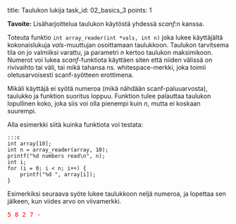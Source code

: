 title: Taulukon lukija
task_id: 02_basics_3
points: 1


**Tavoite:** Lisäharjoittelua taulukon käytöstä yhdessä *scanf*:n kanssa.

Toteuta funktio `int array_reader(int *vals, int n)` joka lukee
käyttäjältä kokonaislukuja *vals*-muuttujan osoittamaan
taulukkoon. Taulukon tarvitsema tila on jo valmiiksi varattu, ja
parametri *n* kertoo taulukon maksimikoon. Numerot voi lukea
*scanf*-funktiota käyttäen siten että niiden välissä on rivivaihto tai
väli, tai mikä tahansa ns. whitespace-merkki, joka toimii
oletusarvoisesti scanf-syötteen erottimena.

Mikäli käyttäjä ei syötä numeroa (mikä nähdään scanf-paluuarvosta),
taulukko ja funktion suoritus loppuu. Funktion tulee palauttaa
taulukon lopullinen koko, joka siis voi olla pienempi kuin *n*, mutta
ei koskaan suurempi.

Alla esimerkki siitä kuinka funktiota voi testata:

    :::c
    int array[10];
    int n = array_reader(array, 10);
    printf("%d numbers read\n", n);
    int i;
    for (i = 0; i < n; i++) {
        printf("%d ", array[i]);
    }

Esimerkiksi seuraava syöte lukee taulukkoon neljä numeroa, ja lopettaa
sen jälkeen, kun viides arvo on viivamerkki.

<pre>
<font color="red">5 8 2 7 -</font></pre>
